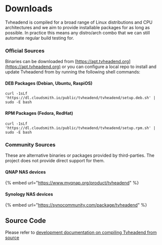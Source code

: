 # Downloads

Tvheadend is compiled for a broad range of Linux distributions and CPU architectures and we aim to provide installable packages for as long as possible. In practice this means any distro/arch combo that we can still automate regular build testing for.&#x20;

### **Official Sources**

Binaries can be downloaded from [https://apt.tvheadend.org](https://apt.tvheadend.org) or you can configure a local repo to install and update Tvheadend from by running the following shell commands:

#### DEB Packages (Debian, Ubuntu, RaspiOS)

```
curl -1sLf 'https://dl.cloudsmith.io/public/tvheadend/tvheadend/setup.deb.sh' | sudo -E bash
```

#### RPM Packages (Fedora, RedHat)

```
curl -1sLf 'https://dl.cloudsmith.io/public/tvheadend/tvheadend/setup.rpm.sh' | sudo -E bash
```

### Community Sources

These are alternative binaries or packages provided by third-parties. The project does not provide direct support for them.

#### QNAP NAS devices

{% embed url="https://www.myqnap.org/product/tvheadend" %}

#### Synology NAS devices

{% embed url="https://synocommunity.com/package/tvheadend" %}

## Source Code

Please refer to [development documentation on compiling Tvheadend from source](../development/compiling.md)
